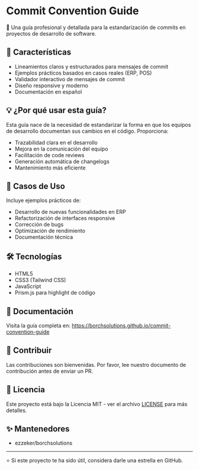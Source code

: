 # Commit Convention Guide

📝 Una guía profesional y detallada para la estandarización de commits en proyectos de desarrollo de software.

## 🚀 Características

- Lineamientos claros y estructurados para mensajes de commit
- Ejemplos prácticos basados en casos reales (ERP, POS)
- Validador interactivo de mensajes de commit
- Diseño responsive y moderno
- Documentación en español

## 💡 ¿Por qué usar esta guía?

Esta guía nace de la necesidad de estandarizar la forma en que los equipos de desarrollo documentan sus cambios en el código. Proporciona:

- Trazabilidad clara en el desarrollo
- Mejora en la comunicación del equipo
- Facilitación de code reviews
- Generación automática de changelogs
- Mantenimiento más eficiente

## 🎯 Casos de Uso

Incluye ejemplos prácticos de:
- Desarrollo de nuevas funcionalidades en ERP
- Refactorización de interfaces responsive
- Corrección de bugs
- Optimización de rendimiento
- Documentación técnica

## 🛠 Tecnologías

- HTML5
- CSS3 (Tailwind CSS)
- JavaScript
- Prism.js para highlight de código

## 📖 Documentación

Visita la guía completa en: https://borchsolutions.github.io/commit-convention-guide

## 🤝 Contribuir

Las contribuciones son bienvenidas. Por favor, lee nuestro documento de contribución antes de enviar un PR.

## 📄 Licencia

Este proyecto está bajo la Licencia MIT - ver el archivo [LICENSE](LICENSE) para más detalles.

## ✨ Mantenedores

- ezzeker/borchsolutions

---
⭐ Si este proyecto te ha sido útil, considera darle una estrella en GitHub.
